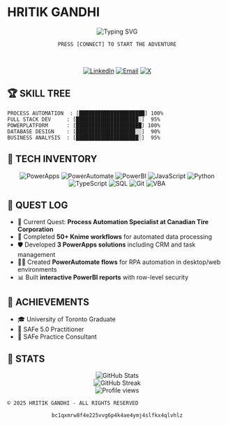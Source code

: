 # HRITIK GANDHI

<div align="center">
  <img src="https://readme-typing-svg.herokuapp.com?font=Press+Start+2P&size=18&duration=3000&pause=1000&color=FFDD00&center=true&vCenter=true&width=435&lines=PROCESS+AUTOMATION+WIZARD;FULL+STACK+DEVELOPER;POWERPLATFORM+MASTER;EFFICIENCY+ENTHUSIAST" alt="Typing SVG" />
  
  <br>
  
  ```
  PRESS [CONNECT] TO START THE ADVENTURE
  ```

  <br>
  
  [![LinkedIn](https://img.shields.io/badge/LinkedIn-0A66C2?style=for-the-badge&logo=linkedin&logoColor=white)](https://linkedin.com/in/hritikgandhi)
  [![Email](https://img.shields.io/badge/Email-D14836?style=for-the-badge&logo=gmail&logoColor=white)](mailto:hg@hritikgandhi.com)
  [![X](https://img.shields.io/badge/𝕏-000000?style=for-the-badge&logo=x&logoColor=white)](https://x.com/hritikkgandhi)
</div>

## 🏆 SKILL TREE

```
PROCESS AUTOMATION  : [█████████████████████] 100%
FULL STACK DEV     : [████████████████████░]  95%
POWERPLATFORM      : [█████████████████████] 100%
DATABASE DESIGN    : [███████████████████░░]  90%
BUSINESS ANALYSIS  : [████████████████████░]  95%
```

## 🧩 TECH INVENTORY

<div align="center">
  <img src="https://img.shields.io/badge/PowerApps-742774?style=for-the-badge&logo=powerapps&logoColor=white" alt="PowerApps"/>
  <img src="https://img.shields.io/badge/PowerAutomate-0066FF?style=for-the-badge&logo=powerautomate&logoColor=white" alt="PowerAutomate"/>
  <img src="https://img.shields.io/badge/PowerBI-F2C811?style=for-the-badge&logo=powerbi&logoColor=black" alt="PowerBI"/>
  <img src="https://img.shields.io/badge/JavaScript-F7DF1E?style=for-the-badge&logo=javascript&logoColor=black" alt="JavaScript"/>
  <img src="https://img.shields.io/badge/Python-3776AB?style=for-the-badge&logo=python&logoColor=white" alt="Python"/>
  <img src="https://img.shields.io/badge/TypeScript-007ACC?style=for-the-badge&logo=typescript&logoColor=white" alt="TypeScript"/>
  <img src="https://img.shields.io/badge/SQL-4479A1?style=for-the-badge&logo=mysql&logoColor=white" alt="SQL"/>
  <img src="https://img.shields.io/badge/Git-F05032?style=for-the-badge&logo=git&logoColor=white" alt="Git"/>
  <img src="https://img.shields.io/badge/VBA-217346?style=for-the-badge&logo=microsoft-excel&logoColor=white" alt="VBA"/>
</div>

## 📜 QUEST LOG

- 🏢 Current Quest: **Process Automation Specialist at Canadian Tire Corporation**
- 🔮 Completed **50+ Knime workflows** for automated data processing
- 🛡️ Developed **3 PowerApps solutions** including CRM and task management
- 🧙‍♂️ Created **PowerAutomate flows** for RPA automation in desktop/web environments
- 📊 Built **interactive PowerBI reports** with row-level security

## 🏅 ACHIEVEMENTS

- 🎓 University of Toronto Graduate
- 📜 SAFe 5.0 Practitioner
- 📜 SAFe Practice Consultant

## 🔄 STATS

<div align="center">
  <img src="https://github-readme-stats.vercel.app/api?username=hritikgandhi&show_icons=true&theme=dark&title_color=FFDD00&text_color=FFFFFF&icon_color=0066FF&border_color=44018C&bg_color=0D1117" alt="GitHub Stats" />
  
  <br>
  
  <img src="https://github-readme-streak-stats.herokuapp.com/?user=hritikgandhi&theme=dark&background=0D1117&border=44018C&ring=FFDD00&fire=EC1F64&currStreakNum=FFFFFF&sideNums=FFFFFF&currStreakLabel=0066FF&sideLabels=0066FF&dates=999999" alt="GitHub Streak" />
</div>

<div align="center">
  <img src="https://komarev.com/ghpvc/?username=hritikgandhi&style=for-the-badge&color=EC1F64" alt="Profile views" />
</div>

```
© 2025 HRITIK GANDHI - ALL RIGHTS RESERVED
```

<div align="center">
  <code>bc1qxmrw8f4e225vvg6p4k4ae4ymj4slfkx4qlvhlz</code>
</div>